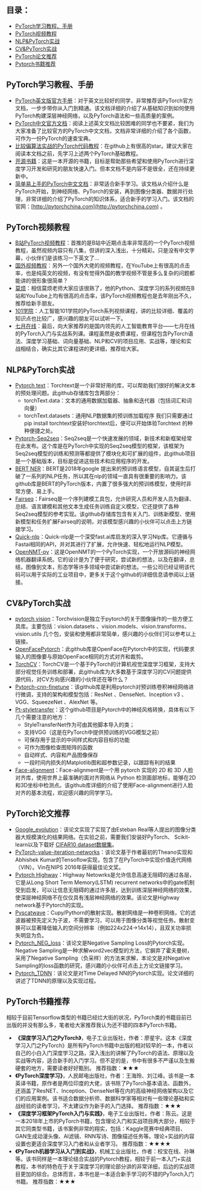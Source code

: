
 
## 目录：

* [PyTorch学习教程、手册](#PyTorch学习教程手册)
* [PyTorch视频教程](#PyTorch视频教程)
* [NLP&PyTorch实战](#NLPPyTorch实战)
* [CV&PyTorch实战](#CVPyTorch实战)
* [PyTorch论文推荐](#PyTorch论文推荐)
* [Pytorch书籍推荐](#PyTorch书籍推荐)

## PyTorch学习教程、手册
 
* [PyTorch英文版官方手册](https://pytorch.org/tutorials/)：对于英文比较好的同学，非常推荐该PyTorch官方文档，一步步带你从入门到精通。该文档详细的介绍了从基础知识到如何使用PyTorch构建深层神经网络，以及PyTorch语法和一些高质量的案例。
* [PyTorch中文官方文档](https://github.com/fendouai/PyTorchDocs)：阅读上述英文文档比较困难的同学也不要紧，我们为大家准备了比较官方的PyTorch中文文档，文档非常详细的介绍了各个函数，可作为一份PyTorch的速查宝典。
* [比较偏算法实战的PyTorch代码教程](https://github.com/yunjey/pytorch-tutorial)：在github上有很高的star。建议大家在阅读本文档之前，先学习上述两个PyTorch基础教程。
* [开源书籍](https://github.com/zergtant/pytorch-handbook)：这是一本开源的书籍，目标是帮助那些希望和使用PyTorch进行深度学习开发和研究的朋友快速入门。但本文档不是内容不是很全，还在持续更新中。
* [简单易上手的PyTorch中文文档](https://github.com/fendouai/pytorch1.0-cn)：非常适合新手学习。该文档从介绍什么是PyTorch开始，到神经网络、PyTorch的安装，再到图像分类器、数据并行处理，非常详细的介绍了PyTorch的知识体系，适合新手的学习入门。该文档的官网：[http://pytorchchina.com](http://pytorchchina.com) 。

## PyTorch视频教程
* [B站PyTorch视频教程](https://www.bilibili.com/video/av44164429)：首推的是B站中近期点击率非常高的一个PyTorch视频教程，虽然视频内容只有八集，但讲的深入浅出，十分精彩。只是没有中文字幕，小伙伴们是该练习一下英文了...
* [国外视频教程](https://www.youtube.com/watch?v=SKq-pmkekTk)：另外一个国外大佬的视频教程，在YouTube上有很高的点击率，也是纯英文的视频，有没有觉得外国的教学视频不管是多么复杂的问题都能讲的很形象很简单？
* [莫烦](https://morvanzhou.github.io/tutorials/machine-learning/torch/)：相信莫烦老师大家应该很熟了，他的Python、深度学习的系列视频在B站和YouTube上均有很高的点击率，该PyTorch视频教程也是去年刚出不久，推荐给新手朋友。
* [101学院](https://www.bilibili.com/video/av49008640/)：人工智能101学院的PyTorch系列视频课程，讲的比较详细、覆盖的知识点也比较广，感兴趣的朋友可以试听一下。
* [七月在线](https://www.julyedu.com/course/getDetail/140/)：最后，向大家推荐的是国内领先的人工智能教育平台——七月在线的PyTorch入门与实战系列课。课程虽然是收费课程，但课程包含PyTorch语法、深度学习基础、词向量基础、NLP和CV的项目应用、实战等，理论和实战相结合，确实比其它课程讲的更详细，推荐给大家。
 

## NLP&PyTorch实战
* [Pytorch text](https://github.com/pytorch/text)：Torchtext是一个非常好用的库，可以帮助我们很好的解决文本的预处理问题。此github存储库包含两部分：
    * torchText.data：文本的通用数据加载器、抽象和迭代器（包括词汇和词向量）
    * torchText.datasets：通用NLP数据集的预训练加载程序
我们只需要通过pip install torchtext安装好torchtext后，便可以开始体验Torchtext 的种种便捷之处。
* [Pytorch-Seq2seq](https://github.com/IBM/pytorch-seq2seq)：Seq2seq是一个快速发展的领域，新技术和新框架经常在此发布。这个库是在PyTorch中实现的Seq2seq模型的框架，该框架为Seq2seq模型的训练和预测等都提供了模块化和可扩展的组件，此github项目是一个基础版本，目标是促进这些技术和应用程序的开发。
* [BERT NER](https://github.com/kamalkraj/BERT-NER)：BERT是2018年google 提出来的预训练语言模型，自其诞生后打破了一系列的NLP任务，所以其在nlp的领域一直具有很重要的影响力。该github库是BERT的PyTorch版本，内置了很多强大的预训练模型，使用时非常方便、易上手。
* [Fairseq](https://github.com/pytorch/fairseq)：Fairseq是一个序列建模工具包，允许研究人员和开发人员为翻译、总结、语言建模和其他文本生成任务训练自定义模型，它还提供了各种Seq2seq模型的参考实现。该github存储库包含有关入门、训练新模型、使用新模型和任务扩展Fairseq的说明，对该模型感兴趣的小伙伴可以点击上方链接学习。
* [Quick-nlp](https://github.com/outcastofmusic/quick-nlp)：Quick-nlp是一个深受fast.ai库启发的深入学习Nlp库。它遵循与Fastai相同的API，并对其进行了扩展，允许快速、轻松地运行NLP模型。
* [OpenNMT-py](https://github.com/OpenNMT/OpenNMT-py)：这是OpenNMT的一个PyTorch实现，一个开放源码的神经网络机器翻译系统。它的设计是为了便于研究，尝试新的想法，以及在翻译，总结，图像到文本，形态学等许多领域中尝试新的想法。一些公司已经证明该代码可以用于实际的工业项目中，更多关于这个github的详细信息请参阅以上链接。
 
## CV&PyTorch实战
* [pytorch vision](https://github.com/pytorch/vision)：Torchvision是独立于pytorch的关于图像操作的一些方便工具库。主要包括：vision.datasets 、vision.models、vision.transforms、vision.utils 几个包，安装和使用都非常简单，感兴趣的小伙伴们可以参考以上链接。
* [OpenFacePytorch](https://github.com/thnkim/OpenFacePytorch)：此github库是OpenFace在Pytorch中的实现，代码要求输入的图像要与原始OpenFace相同的方式对齐和裁剪。
* [TorchCV](https://github.com/donnyyou/torchcv)：TorchCV是一个基于PyTorch的计算机视觉深度学习框架，支持大部分视觉任务训练和部署，此github库为大多数基于深度学习的CV问题提供源代码，对CV方向感兴趣的小伙伴还在等什么？
* [Pytorch-cnn-finetune](https://github.com/creafz/pytorch-cnn-finetune)：该github库是利用pytorch对预训练卷积神经网络进行微调，支持的架构和模型包括：ResNet 、DenseNet、Inception v3 、VGG、SqueezeNet 、AlexNet 等。
* [Pt-styletransfer](https://github.com/tymokvo/pt-styletransfer#pt-styletransfer)：这个github项目是Pytorch中的神经风格转换，具体有以下几个需要注意的地方：
    * StyleTransferNet作为可由其他脚本导入的类；
    * 支持VGG（这是在PyTorch中提供预训练的VGG模型之前）
    * 可保存用于显示的中间样式和内容目标的功能
    * 可作为图像检查图矩阵的函数
    * 自动样式、内容和产品图像保存
    * 一段时间内损失的Matplotlib图和超参数记录，以跟踪有利的结果
* [Face-alignment](https://github.com/1adrianb/face-alignment#face-recognition)：Face-alignment是一个用 pytorch 实现的 2D 和 3D 人脸对齐库，使用世界上最准确的面对齐网络从 Python 检测面部地标，能够在2D和3D坐标中检测点。该github库详细的介绍了使用Face-alignment进行人脸对齐的基本流程，欢迎感兴趣的同学学习。
 

## PyTorch论文推荐
* [Google_evolution](https://github.com/neuralix/google_evolution)：该论文实现了实现了由Esteban Real等人提出的图像分类器大规模演化的结果网络。在实验之前，需要我们安装好PyTorch、 Scikit-learn以及下载好 [CIFAR10 dataset数据集](https://www.cs.toronto.edu/~kriz/cifar.html)。
* [PyTorch-value-iteration-networks](https://github.com/onlytailei/Value-Iteration-Networks-PyTorch)：该论文基于作者最初的Theano实现和Abhishek Kumar的Tensoflow实现，包含了在PyTorch中实现价值迭代网络（VIN）。Vin在NIPS 2016年获得最佳论文奖。
* [Pytorch Highway](https://github.com/kefirski/pytorch_Highway)：Highway Netowrks是允许信息高速无阻碍的通过各层，它是从Long Short Term Memory(LSTM) recurrent networks中的gate机制受到启发，可以让信息无阻碍的通过许多层，达到训练深层神经网络的效果，使深层神经网络不在仅仅具有浅层神经网络的效果。该论文是Highway network基于Pytorch的实现。
* [Pyscatwave](https://github.com/edouardoyallon/pyscatwave)：Cupy/Pythorn的散射实现。散射网络是一种卷积网络，它的滤波器被预先定义为子波，不需要学习，可以用于图像分类等视觉任务。散射变换可以显著降低输入的空间分辨率（例如224x224->14x14），且双关功率损失明显为负。
* [Pytorch_NEG_loss](https://github.com/kefirski/pytorch_NEG_loss)：该论文是Negative Sampling Loss的Pytorch实现。Negative Sampling是一种求解word2vec模型的方法，它摒弃了霍夫曼树，采用了Negative Sampling（负采样）的方法来求解，本论文是对Negative Sampling的loss函数的研究，感兴趣的小伙伴可点击上方论文链接学习。
* [Pytorch_TDNN](https://github.com/kefirski/pytorch_TDNN)：该论文是对Time Delayed NN的Pytorch实现。论文详细的讲述了TDNN的原理以及实现过程。
 
## PyTorch书籍推荐
相较于目前Tensorflow类型的书籍已经烂大街的状况，PyTorch类的书籍目前已出版的并没有那么多，笔者给大家推荐我认为还不错的四本PyTorch书籍。
* **《深度学习入门之PyTorch》**，电子工业出版社，作者：廖星宇。这本《深度学习入门之PyTorch》是所有PyTorch书籍中出版的相对较早的一本，作者以自己的小白入门深度学习之路，深入浅出的讲解了PyTorch的语法、原理以及实战等内容，适合新手的入门学习。但不足的是，书中有很多不严谨以及生搬硬套的地方，需要读者好好甄别。
推荐指数：★★★
* **《PyTorch深度学习》**，人民邮电出版社，作者：王海玲、刘江峰。该书是一本英译书籍，原作者是两位印度的大佬，该书除了PyTorch基本语法、函数外，还涵盖了ResNET、Inception、DenseNet等在内的高级神经网络架构以及它们的应用案例。该书适合数据分析师、数据科学家等相对有一些理论基础和实战经验的读者学习，不太建议作为新手的入门选择。
推荐指数：★★★
* **《深度学习框架PyTorch入门与实践》**，电子工业出版社，作者：陈云。这是一本2018年上市的PyTorch书籍，包含理论入门和实战项目两大部分，相较于其它同类型书籍，该书案例非常的翔实，包括：Kaggle竞赛中经典项目、GAN生成动漫头像、AI滤镜、RNN写诗、图像描述任务等。理论+实战的内容设置也更适合深度学习入门者和从业者学习。
推荐指数：★★★★
* **《PyTorch机器学习从入门到实战》**，机械工业出版社，作者：校宝在线、孙琳等。该书同样是一本理论结合实战的Pytorch教程，相较于前一本入门+实战教程，本书的特色在于关于深度学习的理论部分讲的非常详细，后边的实战项目更加的综合。总体而言，本书也是一本适合新手学习的不错的PyTorch入门书籍。
推荐指数：★★★



